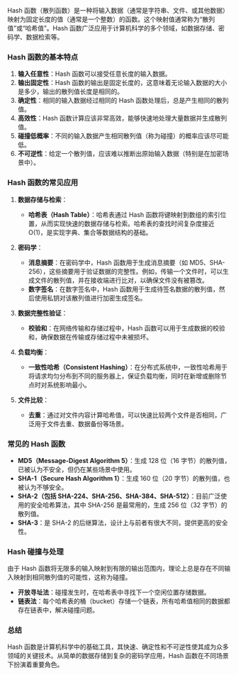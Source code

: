 Hash 函数（散列函数）是一种将输入数据（通常是字符串、文件、或其他数据）映射为固定长度的值（通常是一个整数）的函数。这个映射值通常称为“散列值”或“哈希值”。Hash 函数广泛应用于计算机科学的多个领域，如数据存储、密码学、数据检索等。

### Hash 函数的基本特点
1. **输入任意性**：Hash 函数可以接受任意长度的输入数据。
2. **输出固定性**：Hash 函数的输出是固定长度的，这意味着无论输入数据的大小是多少，输出的散列值长度是相同的。
3. **确定性**：相同的输入数据经过相同的 Hash 函数处理后，总是产生相同的散列值。
4. **高效性**：Hash 函数计算应该非常高效，能够快速地处理大量数据并生成散列值。
5. **碰撞低概率**：不同的输入数据产生相同散列值（称为碰撞）的概率应该尽可能低。
6. **不可逆性**：给定一个散列值，应该难以推断出原始输入数据（特别是在加密场景中）。

### Hash 函数的常见应用
1. **数据存储与检索**：
   - **哈希表（Hash Table）**：哈希表通过 Hash 函数将键映射到数组的索引位置，从而实现快速的数据存储与检索。哈希表的查找时间复杂度接近 O(1)，是实现字典、集合等数据结构的基础。
   
2. **密码学**：
   - **消息摘要**：在密码学中，Hash 函数用于生成消息摘要（如 MD5、SHA-256），这些摘要用于验证数据的完整性。例如，传输一个文件时，可以生成文件的散列值，并在接收端进行比对，以确保文件没有被篡改。
   - **数字签名**：在数字签名中，Hash 函数用于生成待签名数据的散列值，然后使用私钥对该散列值进行加密生成签名。

3. **数据完整性验证**：
   - **校验和**：在网络传输和存储过程中，Hash 函数可以用于生成数据的校验和，确保数据在传输或存储过程中未被损坏。

4. **负载均衡**：
   - **一致性哈希（Consistent Hashing）**：在分布式系统中，一致性哈希用于将请求均匀分布到不同的服务器上，保证负载均衡，同时在新增或删除节点时对系统影响最小。

5. **文件比较**：
   - **去重**：通过对文件内容计算哈希值，可以快速比较两个文件是否相同，广泛用于文件去重、数据备份等场景。

### 常见的 Hash 函数
- **MD5（Message-Digest Algorithm 5）**：生成 128 位（16 字节）的散列值，已被认为不安全，但仍在某些场景中使用。
- **SHA-1（Secure Hash Algorithm 1）**：生成 160 位（20 字节）的散列值，也被认为不够安全。
- **SHA-2（包括 SHA-224、SHA-256、SHA-384、SHA-512）**：目前广泛使用的安全哈希算法，其中 SHA-256 是最常用的，生成 256 位（32 字节）的散列值。
- **SHA-3**：是 SHA-2 的后继算法，设计上与前者有很大不同，提供更高的安全性。

### Hash 碰撞与处理
由于 Hash 函数将无限多的输入映射到有限的输出范围内，理论上总是存在不同输入映射到相同散列值的可能性，这称为碰撞。

- **开放寻址法**：碰撞发生时，在哈希表中寻找下一个空闲位置存储数据。
- **链表法**：每个哈希表的桶（bucket）存储一个链表，所有哈希值相同的数据都存在链表中，解决碰撞问题。

### 总结
Hash 函数是计算机科学中的基础工具，其快速、确定性和不可逆性使其成为众多领域的关键技术。从简单的数据存储到复杂的密码学应用，Hash 函数在不同场景下扮演着重要角色。